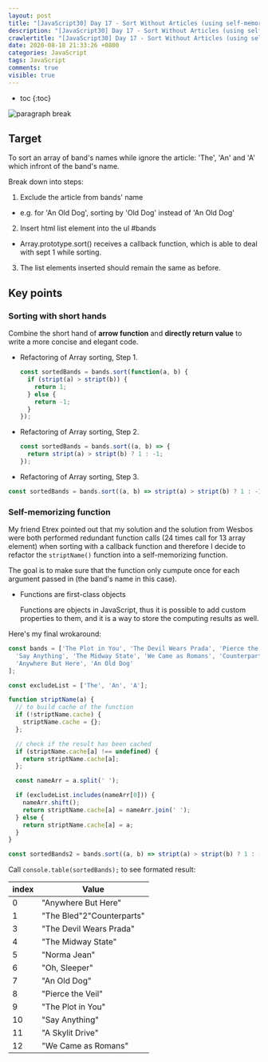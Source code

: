 ```yaml
---
layout: post
title: "[JavaScript30] Day 17 - Sort Without Articles (using self-memorizing function to cache)"
description: "[JavaScript30] Day 17 - Sort Without Articles (using self-memorizing function to cache)"
crawlertitle: "[JavaScript30] Day 17 - Sort Without Articles (using self-memorizing function to cache)"
date: 2020-08-18 21:33:26 +0800
categories: JavaScript
tags: JavaScript
comments: true
visible: true
---
```

- toc
{:toc}

![paragraph break](https://order-brother.s3-ap-northeast-1.amazonaws.com/paragraph+break/separator-1.png)

## Target
To sort an array of band's names while ignore the article: 'The', 'An' and 'A' which infront of the band's name.

Break down into steps:
1. Exclude the article from bands' name
  - e.g. for 'An Old Dog', sorting by 'Old Dog' instead of 'An Old Dog'
2. Insert html list element into the ul #bands
  - Array.prototype.sort() receives a callback function, which is able to deal with sept 1 while sorting.
3. The list elements inserted should remain the same as before.

## Key points

### Sorting with short hands
Combine the short hand of **arrow function** and **directly return value** to write a more concise and elegant code.
  - Refactoring of Array sorting, Step 1.
    ```js
    const sortedBands = bands.sort(function(a, b) {
      if (stript(a) > stript(b)) {
        return 1;
      } else {
        return -1;
      }
    });
    ```

  - Refactoring of Array sorting, Step 2.
    ```js
    const sortedBands = bands.sort((a, b) => {
      return stript(a) > stript(b) ? 1 : -1;
    });
    ```

  - Refactoring of Array sorting, Step 3.
  ```js
  const sortedBands = bands.sort((a, b) => stript(a) > stript(b) ? 1 : -1);
  ```

### Self-memorizing function

My friend Etrex pointed out that my solution and the solution from Wesbos were both performed redundant function calls (24 times call for 13 array element) when sorting with a callback function and therefore I decide to refactor the `striptName()` function into a self-memorizing function.

The goal is to make sure that the function only cumpute once for each argument passed in (the band's name in this case).

- Functions are first-class objects

  Functions are objects in JavaScript, thus it is possible to add custom properties to them, and it is a way to store the computing results as well.

Here's my final wrokaround:

```js
const bands = ['The Plot in You', 'The Devil Wears Prada', 'Pierce the Veil', 'Norma Jean', 'The Bled',
  'Say Anything', 'The Midway State', 'We Came as Romans', 'Counterparts', 'Oh, Sleeper', 'A Skylit Drive',
  'Anywhere But Here', 'An Old Dog'
];

const excludeList = ['The', 'An', 'A'];

function striptName(a) {
  // to build cache of the function
  if (!striptName.cache) {
    striptName.cache = {};
  };

  // check if the result has been cached
  if (striptName.cache[a] !== undefined) {
    return striptName.cache[a];
  };

  const nameArr = a.split(' ');

  if (excludeList.includes(nameArr[0])) {
    nameArr.shift();
    return striptName.cache[a] = nameArr.join(' ');
  } else {
    return striptName.cache[a] = a;
  }
}

const sortedBands2 = bands.sort((a, b) => stript(a) > stript(b) ? 1 : -1);
```

Call `console.table(sortedBands);` to see formated result:

| index | Value                     |
| ----- | ------------------------- |
| 0     | "Anywhere But Here"       |
| 1     | "The Bled"2"Counterparts" |
| 3     | "The Devil Wears Prada"   |
| 4     | "The Midway State"        |
| 5     | "Norma Jean"              |
| 6     | "Oh, Sleeper"             |
| 7     | "An Old Dog"              |
| 8     | "Pierce the Veil"         |
| 9     | "The Plot in You"         |
| 10    | "Say Anything"            |
| 11    | "A Skylit Drive"          |
| 12    | "We Came as Romans"       |
